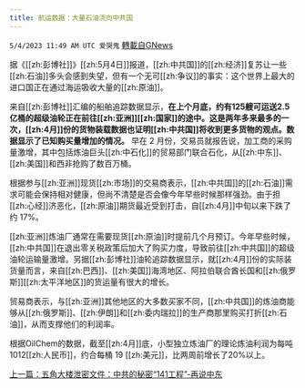 ```yaml
---
title: 航运数据：大量石油流向中共国
---
```

`5/4/2023 11:49 AM UTC 爱哭鬼` [轉載自GNews](https://gnews.org/articles/1274527)

据《[[zh:彭博社]]》[[zh:5月4日]]报道，[[zh:中共国]]的[[zh:经济]]复苏让一些[[zh:石油]]多头会感到失望，但有一个无可[[zh:争议]]的事实：这个世界上最大的进口国正在通过海运吸收大量的[[zh:原油]]。

来自[[zh:彭博社]]汇编的船舶追踪数据显示，**在上个月底，约有125艘可运送2.5亿桶的超级油轮正在前往[[zh:亚洲]][[zh:国家]]的途中。这是两年多来最多的一次，[[zh:4月]]份的货物装载数据也证明[[zh:中共国]]将收到更多货物的观点。数据显示了已知购买量增加的情况。** 早在 2 月份，交易员就报告说，加工商的采购量激增，其中包括炼油巨头[[zh:中石化]]的贸易部门联合石化，从[[zh:中东]]、[[zh:美国]]和西非抢购了数百万桶。

根据参与[[zh:亚洲]]现货[[zh:市场]]的交易商表示，[[zh:中共国]]的[[zh:石油]]需求可能会保持相对健康，但尚不清楚是否会像今年早些时候那样强劲。由于担[[zh:心经]]济恶化，[[zh:原油]]期货最近受到打击，自[[zh:4月]]中旬以来下跌了约 17%。

[[zh:亚洲]]炼油厂通常在需要现货[[zh:原油]]时提前几个月预订。今年早些时候，[[zh:中共国]]在退出零关税政策后加大了购买力度，导致前往[[zh:中共国]]的超级油轮运输量激增。另据[[zh:彭博社]]油轮追踪数据显示，就[[zh:4月]]份的实际装货量而言，来自[[zh:巴西]]、[[zh:美国]]海湾地区、阿拉伯联合酋长国和[[zh:俄罗斯]][[zh:太平洋地区]]的货运量有很大的增长。


贸易商表示，与[[zh:亚洲]]其他地区的大多数买家不同，[[zh:中共国]]的炼油商能够从[[zh:俄罗斯]]、[[zh:伊朗]]和[[zh:委内瑞拉]]的生产商那里购买打折[[zh:石油]]，从而支撑他们的利润率。 


根据OilChem的数据，截至[[zh:4月]]底，小型独立炼油厂的理论炼油利润为每吨1012[[zh:人民币]]，约合每桶 19 [[zh:美元]]，比两周前增长了20%以上。

[上一篇：五角大楼泄密文件：中共的秘密“141工程”-再说中东](https://gnews.org/m/1265396)
